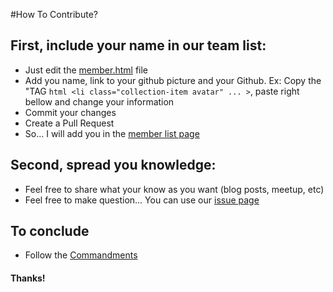 #How To Contribute?

## First, include your name in our team list:
* Just edit the [member.html](https://github.com/cloud-360/cloud-360.github.io/blob/master/members.html) file 
* Add you name, link to your github picture and your Github. Ex: Copy the "TAG ```html <li class="collection-item avatar" ... >```, paste right bellow and change your information
* Commit your changes
* Create a Pull Request
* So... I will add you in the [member list page](http://cloud-360.github.io/members.html)

## Second, spread you knowledge:
* Feel free to share what your know as you want (blog posts, meetup, etc)
* Feel free to make question... You can use our [issue page](https://github.com/cloud-360/cloud-360.github.io/issues)

## To conclude
* Follow the [Commandments](http://cloud-360.github.io/index.html#intro)

#### Thanks!
